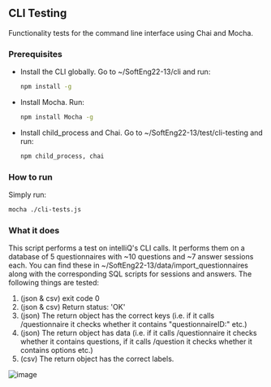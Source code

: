 <!-- CLI TESTING -->
## CLI Testing

Functionality tests for the command line interface using Chai and Mocha.

### Prerequisites

* Install the CLI globally. Go to ~/SoftEng22-13/cli and run:
  ```sh
  npm install -g
  ```
* Install Mocha. Run:
  ```sh
  npm install Mocha -g
  ```
* Install child_process and Chai. Go to ~/SoftEng22-13/test/cli-testing and run:
  ```sh
  npm child_process, chai
  ```

### How to run
Simply run:
  ```sh
  mocha ./cli-tests.js
  ```
### What it does
This script performs a test on intelliQ's CLI calls. It performs them on a database of 5 questionnaires with ~10 questions and ~7 answer sessions each. You can find these in ~/SoftEng22-13/data/import_questionnaires along with the corresponding SQL scripts for sessions and answers. The following things are tested:
1. (json & csv) exit code 0
2. (json & csv) Return status: 'OK'
3. (json) The return object has the correct keys (i.e. if it calls /questionnaire it checks whether it contains "questionnaireID:" etc.)
4. (json) The return object has data (i.e. if it calls /questionnaire it checks whether it contains questions, if it calls /question it checks whether it contains options etc.)
5. (csv) The return object has the correct labels.

![image](https://user-images.githubusercontent.com/115226054/218302548-484a3c83-7e56-4b19-b122-e9948f408c2e.png)
